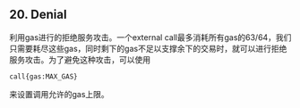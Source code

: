 ## 20. Denial

利用gas进行的拒绝服务攻击。一个external call最多消耗所有gas的63/64，我们只需要耗尽这些gas，同时剩下的gas不足以支撑余下的交易时，就可以进行拒绝服务攻击。为了避免这种攻击，可以使用

```
call{gas:MAX_GAS}
```

来设置调用允许的gas上限。
